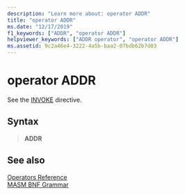 ```yaml
---
description: "Learn more about: operator ADDR"
title: "operator ADDR"
ms.date: "12/17/2019"
f1_keywords: ["ADDR", "operator ADDR"]
helpviewer_keywords: ["ADDR operator", "operator ADDR"]
ms.assetid: 9c2a46e4-3222-4a5b-baa2-07bdb62b7d03
---
```

# operator ADDR

See the [INVOKE](invoke.md) directive.

## Syntax

> **ADDR**

## See also

[Operators Reference](operators-reference.md)\
[MASM BNF Grammar](masm-bnf-grammar.md)
